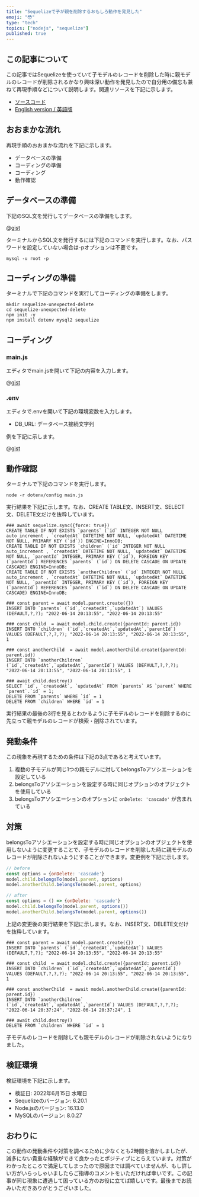 ```yaml
---
title: "Sequelizeで子が親を削除するおもしろ動作を発見した"
emoji: "😳"
type: "tech"
topics: ["nodejs", "sequelize"]
published: true
---
```


## この記事について

この記事ではSequelizeを使っていて子モデルのレコードを削除した時に親モデルのレコードが削除されるかなり興味深い動作を発見したので自分用の備忘も兼ねて再現手順などについて説明します。関連リソースを下記に示します。

- [ソースコード](https://gist.github.com/tatsuyasusukida/24f591f2b5f5305ce66fe628c53e8041#file-main-js)
- [English version / 英語版](https://gist.github.com/tatsuyasusukida/24f591f2b5f5305ce66fe628c53e8041)



## おおまかな流れ

再現手順のおおまかな流れを下記に示します。

- データベースの準備
- コーディングの準備
- コーディング
- 動作確認



## データベースの準備

下記のSQL文を発行してデータベースの準備をします。

@[gist](https://gist.github.com/tatsuyasusukida/24f591f2b5f5305ce66fe628c53e8041?file=db.sql)

ターミナルからSQL文を発行するには下記のコマンドを実行します。なお、パスワードを設定していない場合は-pオプションは不要です。

```shell
mysql -u root -p
```



## コーディングの準備

ターミナルで下記のコマンドを実行してコーディングの準備をします。

```shell
mkdir sequelize-unexpected-delete
cd sequelize-unexpected-delete
npm init -y
npm install dotenv mysql2 sequelize
```



## コーディング

### main.js

エディタでmain.jsを開いて下記の内容を入力します。

@[gist](https://gist.github.com/tatsuyasusukida/24f591f2b5f5305ce66fe628c53e8041?file=main.js)

### .env

エディタで.envを開いて下記の環境変数を入力します。

- DB_URL: データベース接続文字列

例を下記に示します。

@[gist](https://gist.github.com/tatsuyasusukida/24f591f2b5f5305ce66fe628c53e8041?file=.env)



## 動作確認

ターミナルで下記のコマンドを実行します。

```shell
node -r dotenv/config main.js
```

実行結果を下記に示します。なお、CREATE TABLE文、INSERT文、SELECT文、DELETE文だけを抜粋しています。

```
### await sequelize.sync({force: true})
CREATE TABLE IF NOT EXISTS `parents` (`id` INTEGER NOT NULL auto_increment , `createdAt` DATETIME NOT NULL, `updatedAt` DATETIME NOT NULL, PRIMARY KEY (`id`)) ENGINE=InnoDB;
CREATE TABLE IF NOT EXISTS `children` (`id` INTEGER NOT NULL auto_increment , `createdAt` DATETIME NOT NULL, `updatedAt` DATETIME NOT NULL, `parentId` INTEGER, PRIMARY KEY (`id`), FOREIGN KEY (`parentId`) REFERENCES `parents` (`id`) ON DELETE CASCADE ON UPDATE CASCADE) ENGINE=InnoDB;
CREATE TABLE IF NOT EXISTS `anotherChildren` (`id` INTEGER NOT NULL auto_increment , `createdAt` DATETIME NOT NULL, `updatedAt` DATETIME NOT NULL, `parentId` INTEGER, PRIMARY KEY (`id`), FOREIGN KEY (`parentId`) REFERENCES `parents` (`id`) ON DELETE CASCADE ON UPDATE CASCADE) ENGINE=InnoDB;

### const parent = await model.parent.create({})
INSERT INTO `parents` (`id`,`createdAt`,`updatedAt`) VALUES (DEFAULT,?,?); "2022-06-14 20:13:55", "2022-06-14 20:13:55"

### const child  = await model.child.create({parentId: parent.id})
INSERT INTO `children` (`id`,`createdAt`,`updatedAt`,`parentId`) VALUES (DEFAULT,?,?,?); "2022-06-14 20:13:55", "2022-06-14 20:13:55", 1

### const anotherChild  = await model.anotherChild.create({parentId: parent.id})
INSERT INTO `anotherChildren` (`id`,`createdAt`,`updatedAt`,`parentId`) VALUES (DEFAULT,?,?,?); "2022-06-14 20:13:55", "2022-06-14 20:13:55", 1

### await child.destroy()
SELECT `id`, `createdAt`, `updatedAt` FROM `parents` AS `parent` WHERE `parent`.`id` = 1;
DELETE FROM `parents` WHERE `id` = 1
DELETE FROM `children` WHERE `id` = 1
```

実行結果の最後の3行を見るとわかるように子モデルのレコードを削除するのに先立って親モデルのレコードが検索・削除されています。



## 発動条件

この現象を再現するための条件は下記の3点であると考えています。

1. 複数の子モデルが同じ1つの親モデルに対してbelongsToアソシエーションを設定している
2. belongsToアソシエーションを設定する時に同じオプションのオブジェクトを使用している
3. belongsToアソシエーションのオプションに `onDelete: 'cascade'` が含まれている



## 対策

belongsToアソシエーションを設定する時に同じオプションのオブジェクトを使用しないように変更することで、子モデルのレコードを削除した時に親モデルのレコードが削除されないようにすることができます。変更例を下記に示します。

```js
// before
const options = {onDelete: 'cascade'}
model.child.belongsTo(model.parent, options)
model.anotherChild.belongsTo(model.parent, options)

// after
const options = () => {onDelete: 'cascade'}
model.child.belongsTo(model.parent, options())
model.anotherChild.belongsTo(model.parent, options())
```

上記の変更後の実行結果を下記に示します。なお、INSERT文、DELETE文だけを抜粋しています。

```
### const parent = await model.parent.create({})
INSERT INTO `parents` (`id`,`createdAt`,`updatedAt`) VALUES (DEFAULT,?,?); "2022-06-14 20:13:55", "2022-06-14 20:13:55"

### const child  = await model.child.create({parentId: parent.id})
INSERT INTO `children` (`id`,`createdAt`,`updatedAt`,`parentId`) VALUES (DEFAULT,?,?,?); "2022-06-14 20:13:55", "2022-06-14 20:13:55", 1

### const anotherChild  = await model.anotherChild.create({parentId: parent.id})
INSERT INTO `anotherChildren` (`id`,`createdAt`,`updatedAt`,`parentId`) VALUES (DEFAULT,?,?,?); "2022-06-14 20:37:24", "2022-06-14 20:37:24", 1

### await child.destroy()
DELETE FROM `children` WHERE `id` = 1
```

子モデルのレコードを削除しても親モデルのレコードが削除されないようになりました。



## 検証環境

検証環境を下記に示します。

- 検証日: 2022年6月15日 水曜日
- Sequelizeのバージョン: 6.20.1
- Node.jsのバージョン: 16.13.0
- MySQLのバージョン: 8.0.27



## おわりに

この動作の発動条件や対策を調べるために少なくとも2時間を溶かしましたが、滅多にない貴重な経験ができて良かったとポジティブにとらえています。対策がわかったところで満足してしまったので原因までは調べていませんが、もし詳しい方がいらっしゃいましたらご指導のコメントをいただければ幸いです。この記事が同じ現象に遭遇して困っている方のお役に立てば嬉しいです。最後までお読みいただきありがとうございました。

